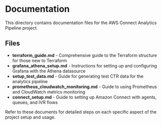 # Documentation

This directory contains documentation files for the AWS Connect Analytics Pipeline project.

## Files

- **terraform_guide.md** - Comprehensive guide to the Terraform structure for those new to Terraform
- **grafana_athena_setup.md** - Instructions for setting up and configuring Grafana with the Athena datasource
- **setup_test_data.md** - Guide for generating test CTR data for the analytics pipeline
- **prometheus_cloudwatch_monitoring.md** - Guide to using Prometheus and CloudWatch metrics monitoring
- **connect_setup.md** - Guide to setting up Amazon Connect with agents, queues, and IVR flows

Refer to these documents for detailed steps on each specific aspect of the project setup and usage.